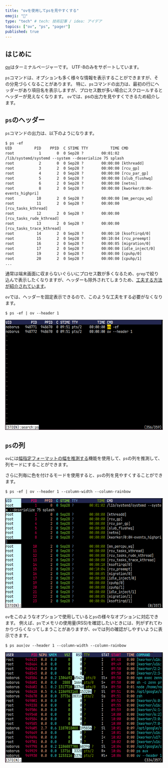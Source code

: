 ```yaml
---
title: "ovを使用してpsを見やすくする"
emoji: "📘"
type: "tech" # tech: 技術記事 / idea: アイデア
topics: ["ov", "ps", "pager"]
published: true
---
```


## はじめに

[ov](https://github.com/noborus/ov)はターミナルページャーです。
UTF-8のみをサポートしています。

`ps`コマンドは、オプションも多く様々な情報を表示することができますが、その分見づらくなることがあります。
特に、`ps`コマンドの出力は、最初の行にヘッダーがあり項目名を表示しますが、プロセス数が多い場合にスクロールするとヘッダーが見えなくなります。
`ov`では、psの出力を見やすくできるため紹介します。

## `ps`のヘッダー

`ps`コマンドの出力は、以下のようになります。

```console
$ ps -ef
UID          PID    PPID  C STIME TTY          TIME CMD
root           1       0  0 Sep28 ?        00:01:02 /lib/systemd/systemd --system --deserialize 75 splash
root           2       0  0 Sep28 ?        00:00:00 [kthreadd]
root           3       2  0 Sep28 ?        00:00:00 [rcu_gp]
root           4       2  0 Sep28 ?        00:00:00 [rcu_par_gp]
root           5       2  0 Sep28 ?        00:00:00 [slub_flushwq]
root           6       2  0 Sep28 ?        00:00:00 [netns]
root           8       2  0 Sep28 ?        00:00:00 [kworker/0:0H-events_highpri]
root          10       2  0 Sep28 ?        00:00:00 [mm_percpu_wq]
root          11       2  0 Sep28 ?        00:00:00 [rcu_tasks_kthread]
root          12       2  0 Sep28 ?        00:00:00 [rcu_tasks_rude_kthread]
root          13       2  0 Sep28 ?        00:00:00 [rcu_tasks_trace_kthread]
root          14       2  0 Sep28 ?        00:00:10 [ksoftirqd/0]
root          15       2  0 Sep28 ?        00:10:04 [rcu_preempt]
root          16       2  0 Sep28 ?        00:00:05 [migration/0]
root          17       2  0 Sep28 ?        00:00:00 [idle_inject/0]
root          19       2  0 Sep28 ?        00:00:00 [cpuhp/0]
root          20       2  0 Sep28 ?        00:00:00 [cpuhp/1]
...
```

通常は端末画面に収まらないぐらいにプロセス数が多くなるため、`grep`で絞り込んで表示したくなりますが、ヘッダーも除外されてしまうため、[工夫する方法が紹介されています](https://www.google.com/search?q=ps+grep+header&oq=ps+grep+header&gs_lcrp=EgZjaHJvbWUyBggAEEUYOdIBCDUyNzJqMGo3qAIAsAIA&sourceid=chrome&ie=UTF-8)。

`ov`では、ヘッダーを固定表示できるので、このような工夫をする必要がなくなります。

```console
$ ps -ef | ov --header 1
```

![ps](/images/ov-ps.png)

## `ps`の列

`ov`には[幅指定フォーマットの幅を推測する](https://zenn.dev/noborus/articles/0aeef54ead08f5)機能を使用して、`ps`の列を推測して、列モードにすることができます。

さらに列毎に色を付けるモードを使用すると、`ps`の列を見やすくすることができます。

```console
$ ps -ef | ov --header 1 --column-width --column-rainbow
```

![ps](/images/ov-ps-column.png)

`ov`をこのようなオプションで使用していると`ps`の様々なオプションに対応できます。
例えば、`ps`でメモリの使用量(RSS)を確認したいときには、列がずれてわかりづらくなってしまうことがありますが、`ov`では列の確認がしやすいように表示できます。

```console
$ ps aux|ov --header 1 --column-width --column-rainbow
```

![ps](/images/ov-ps-column-aux.png)